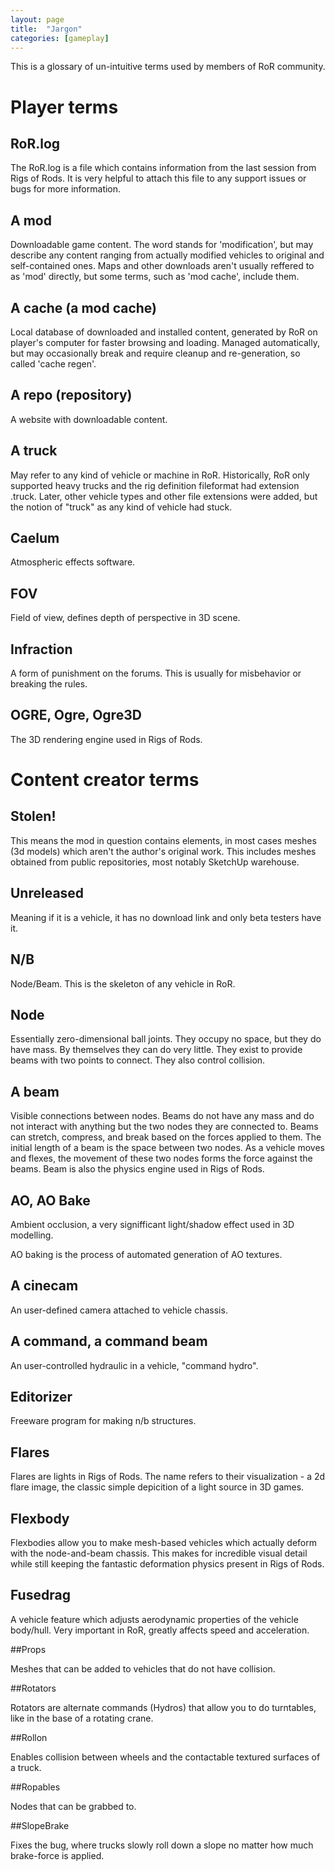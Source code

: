 ```yaml
---
layout: page
title:  "Jargon"
categories: [gameplay]
---
```


This is a glossary of un-intuitive terms used by members of RoR community.

<!-- ----------------------------------------------------------------------- -->
# Player terms

## RoR.log
The RoR.log is a file which contains information from the last session from Rigs of Rods. It is very helpful to attach this file to any support issues or bugs for more information.


## A mod

Downloadable game content. The word stands for 'modification', but may describe any content ranging from actually modified vehicles to original and self-contained ones. Maps and other downloads aren't usually reffered to as 'mod' directly, but some terms, such as 'mod cache', include them.

## A cache (a mod cache)

Local database of downloaded and installed content, generated by RoR on player's computer for faster browsing and loading. Managed automatically, but may occasionally break and require cleanup and re-generation, so called 'cache regen'.

## A repo (repository)

A website with downloadable content.

## A truck

May refer to any kind of vehicle or machine in RoR. 
Historically, RoR only supported heavy trucks and the rig definition fileformat had extension .truck.
Later, other vehicle types and other file extensions were added, but the notion of "truck" as any kind of vehicle had stuck.

## Caelum

Atmospheric effects software.

## FOV

Field of view, defines depth of perspective in 3D scene.

## Infraction

A form of punishment on the forums. This is usually for misbehavior or breaking the rules.

## OGRE, Ogre, Ogre3D

The 3D rendering engine used in Rigs of Rods.

<!-- ----------------------------------------------------------------------- -->
# Content creator terms

## Stolen!

This means the mod in question contains elements, in most cases meshes (3d models) which aren't the author's original work. This includes meshes obtained from public repositories, most notably SketchUp warehouse.

## Unreleased

Meaning if it is a vehicle, it has no download link and only beta testers have it.

## N/B

Node/Beam. This is the skeleton of any vehicle in RoR. 

## Node

Essentially zero-dimensional ball joints. They occupy no space, but they do have mass. By themselves they can do very little. They exist to provide beams with two points to connect. They also control collision.

## A beam

Visible connections between nodes. Beams do not have any mass and do not interact with anything but the two nodes they are connected to. Beams can stretch, compress, and break based on the forces applied to them. The initial length of a beam is the space between two nodes. As a vehicle moves and flexes, the movement of these two nodes forms the force against the beams. Beam is also the physics engine used in Rigs of Rods.

## AO, AO Bake

Ambient occlusion, a very signifficant light/shadow effect used in 3D modelling.

AO baking is the process of automated generation of AO textures.

## A cinecam

An user-defined camera attached to vehicle chassis.

## A command, a command beam

An user-controlled hydraulic in a vehicle, "command hydro".

## Editorizer

Freeware program for making n/b structures.

## Flares

Flares are lights in Rigs of Rods. The name refers to their visualization - a 2d flare image, the classic simple depicition of a light source in 3D games. 

## Flexbody

Flexbodies allow you to make mesh-based vehicles which actually deform with the node-and-beam chassis. This makes for incredible visual detail while still keeping the fantastic deformation physics present in Rigs of Rods. 

## Fusedrag

A vehicle feature which adjusts aerodynamic properties of the vehicle body/hull. Very important in RoR, greatly affects speed and acceleration.

##Props

Meshes that can be added to vehicles that do not have collision.

##Rotators

Rotators are alternate commands (Hydros) that allow you to do turntables, like in the base of a rotating crane.

##Rollon

Enables collision between wheels and the contactable textured surfaces of a truck.

##Ropables

Nodes that can be grabbed to.

##SlopeBrake

Fixes the bug, where trucks slowly roll down a slope no matter how much brake-force is applied.

